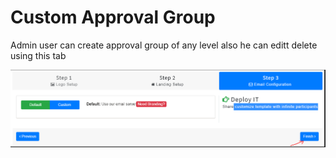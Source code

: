 # Custom Approval Group

Admin user can create approval group of any level also he can editt delete using this tab

![](../../.gitbook/assets/image%20%28203%29.png)

